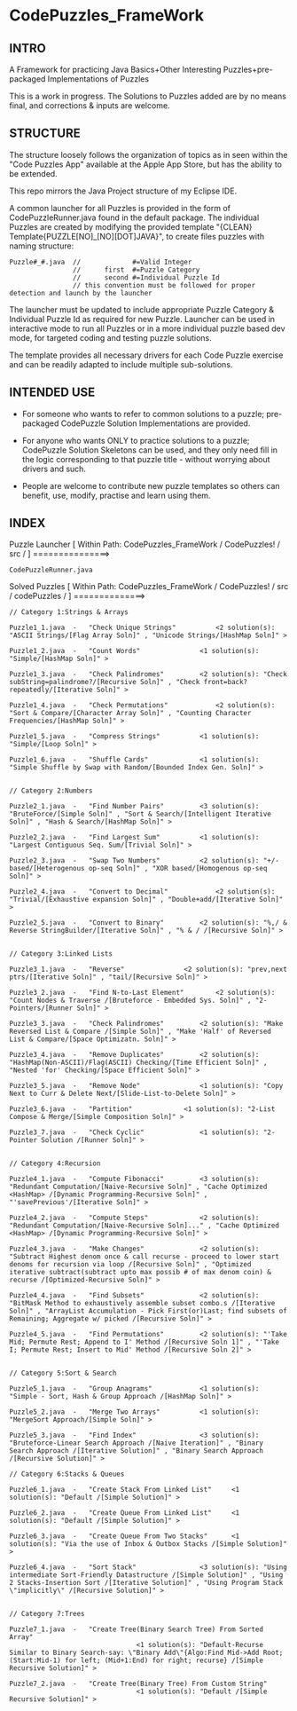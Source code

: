 CodePuzzles_FrameWork
=====================

INTRO
-----

A Framework for practicing Java Basics+Other Interesting Puzzles+pre-packaged Implementations of Puzzles

This is a work in progress. The Solutions to Puzzles added are by no means final, and corrections & inputs are welcome.

STRUCTURE
---------

The structure loosely follows the organization of topics as in seen within the "Code Puzzles App" available at the Apple 
App Store, but has the ability to be extended.

This repo mirrors the Java Project structure of my Eclipse IDE.

A common launcher for all Puzzles is provided in the form of CodePuzzleRunner.java found in the default package. 
The individual Puzzles are created by modifying the provided template "{CLEAN} Template{PUZZLE[NO]_[NO][DOT]JAVA}",
to create files puzzles with naming structure: 

    Puzzle#_#.java  //             #=Valid Integer 
                    //      first  #=Puzzle Category  
                    //      second #=Individual Puzzle Id
                    // this convention must be followed for proper detection and launch by the launcher
                    
The launcher must be updated to include appropriate Puzzle Category & Individual Puzzle Id as required for new Puzzle.
Launcher can be used in interactive mode to run all Puzzles or in a more individual puzzle based dev mode, for targeted
coding and testing puzzle solutions.

The template provides all necessary drivers for each Code Puzzle exercise and can be readily adapted to include multiple
sub-solutions.

INTENDED USE
------------

* For someone who wants to refer to common solutions to a puzzle; pre-packaged CodePuzzle Solution Implementations are 
provided.

* For anyone who wants ONLY to practice solutions to a puzzle; CodePuzzle Solution Skeletons can be used, and they only
need fill in the logic corresponding to that puzzle title - without worrying about drivers and such.

* People are welcome to contribute new puzzle templates so others can benefit, use, modify, practise and learn using them.

INDEX
-----


Puzzle Launcher	[ Within Path: CodePuzzles_FrameWork / CodePuzzles! / src / ]			===============>
```
CodePuzzleRunner.java

```
Solved Puzzles 	[ Within Path: CodePuzzles_FrameWork / CodePuzzles! / src / codePuzzles / ] 	==============>

```
// Category 1:Strings & Arrays

Puzzle1_1.java	-	"Check Unique Strings"			<2 solution(s): "ASCII Strings/[Flag Array Soln]" , "Unicode Strings/[HashMap Soln]" >

Puzzle1_2.java	-	"Count Words"				<1 solution(s): "Simple/[HashMap Soln]" >

Puzzle1_3.java	-	"Check Palindromes"			<2 solution(s): "Check subString=palindrome?/[Recursive Soln]" , "Check front=back? repeatedly/[Iterative Soln]" >

Puzzle1_4.java	-	"Check Permutations"			<2 solution(s): "Sort & Compare/[Character Array Soln]" , "Counting Character Frequencies/[HashMap Soln]" >

Puzzle1_5.java	-	"Compress Strings"			<1 solution(s): "Simple/[Loop Soln]" >

Puzzle1_6.java	-	"Shuffle Cards"				<1 solution(s): "Simple Shuffle by Swap with Random/[Bounded Index Gen. Soln]" >


// Category 2:Numbers

Puzzle2_1.java	-	"Find Number Pairs"			<3 solution(s): "BruteForce/[Simple Soln]" , "Sort & Search/[Intelligent Iterative Soln]" , "Hash & Search/[HashMap Soln]" >

Puzzle2_2.java	-	"Find Largest Sum"			<1 solution(s): "Largest Contiguous Seq. Sum/[Trivial Soln]" >		

Puzzle2_3.java	-	"Swap Two Numbers"			<2 solution(s): "+/- based/[Heterogenous op-seq Soln]" , "XOR based/[Homogenous op-seq Soln]" >

Puzzle2_4.java	-	"Convert to Decimal"			<2 solution(s): "Trivial/[Exhaustive expansion Soln]" , "Double+add/[Iterative Soln]" >

Puzzle2_5.java	-	"Convert to Binary"			<2 solution(s): "%,/ & Reverse StringBuilder/[Iterative Soln]" , "% & / /[Recursive Soln]" >


// Category 3:Linked Lists

Puzzle3_1.java	-	"Reverse"				<2 solution(s): "prev,next ptrs/[Iterative Soln]" , "tail/[Recursive Soln]" >

Puzzle3_2.java	-	"Find N-to-Last Element"		<2 solution(s): "Count Nodes & Traverse /[Bruteforce - Embedded Sys. Soln]" , "2-Pointers/[Runner Soln]" >

Puzzle3_3.java	-	"Check Palindromes"			<2 solution(s): "Make Reversed List & Compare /[Simple Soln]" , "Make 'Half' of Reversed List & Compare/[Space Optimizatn. Soln]" >

Puzzle3_4.java	-	"Remove Duplicates"			<2 solution(s): "HashMap(Non-ASCII)/Flag(ASCII) Checking/[Time Efficient Soln]" , "Nested 'for' Checking/[Space Efficient Soln]" >

Puzzle3_5.java	-	"Remove Node"				<1 solution(s): "Copy Next to Curr & Delete Next/[Slide-List-to-Delete Soln]" >

Puzzle3_6.java	-	"Partition"				<1 solution(s): "2-List Compose & Merge/[Simple Composition Soln]" >

Puzzle3_7.java	-	"Check Cyclic"				<1 solution(s): "2-Pointer Solution /[Runner Soln]" >


// Category 4:Recursion

Puzzle4_1.java	-	"Compute Fibonacci"			<3 solution(s): "Redundant Computation/[Naive-Recursive Soln]" , "Cache Optimized <HashMap> /[Dynamic Programming-Recursive Soln]" , "'savePrevious'/[Iterative Soln]" >				

Puzzle4_2.java	-	"Compute Steps"				<2 solution(s): "Redundant Computation/[Naive-Recursive Soln]..." , "Cache Optimized <HashMap> /[Dynamic Programming-Recursive Soln]" >

Puzzle4_3.java	-	"Make Changes"				<2 solution(s): "Subtract Highest denom once & call recurse - proceed to lower start denoms for recursion via loop /[Recursive Soln]" , "Optimized iterative subtract(subtract upto max possib # of max denom coin) & recurse /[Optimized-Recursive Soln]" >

Puzzle4_4.java	-	"Find Subsets"				<2 solution(s): "BitMask Method to exhaustively assemble subset combo.s /[Iterative Soln]" , "ArrayList Accumulation - Pick First(or)Last; find subsets of Remaining; Aggregate w/ picked /[Recursive Soln]" >

Puzzle4_5.java	-	"Find Permutations"			<2 solution(s): "'Take Mid; Permute Rest; Append to I' Method /[Recursive Soln 1]" , "'Take I; Permute Rest; Insert to Mid' Method /[Recursive Soln 2]" >


// Category 5:Sort & Search

Puzzle5_1.java	-	"Group Anagrams"			<1 solution(s): "Simple - Sort, Hash & Group Approach /[HashMap Soln]" >

Puzzle5_2.java	-	"Merge Two Arrays"			<1 solution(s): "MergeSort Approach/[Simple Soln]" >

Puzzle5_3.java	-	"Find Index"				<3 solution(s): "Bruteforce-Linear Search Approach /[Naive Iteration]" , "Binary Search Approach /[Iterative Solution]" , "Binary Search Approach /[Recursive Solution]" >

// Category 6:Stacks & Queues

Puzzle6_1.java	-	"Create Stack From Linked List"		<1 solution(s): "Default /[Simple Solution]" >

Puzzle6_2.java	-	"Create Queue From Linked List"		<1 solution(s): "Default /[Simple Solution]" >

Puzzle6_3.java	-	"Create Queue From Two Stacks"		<1 solution(s): "Via the use of Inbox & Outbox Stacks /[Simple Solution]" >

Puzzle6_4.java	-	"Sort Stack"				<3 solution(s): "Using intermediate Sort-Friendly Datastructure /[Simple Solution]" , "Using 2 Stacks-Insertion Sort /[Iterative Solution]" , "Using Program Stack \"implicitly\" /[Recursive Solution]" >


// Category 7:Trees

Puzzle7_1.java	-	"Create Tree(Binary Search Tree) From Sorted Array"			
								<1 solution(s): "Default-Recurse Similar to Binary Search-say: \"Binary Add\"{Algo:Find Mid->Add Root; (Start:Mid-1) for left; (Mid+1:End) for right; recurse} /[Simple Recursive Solution]" >
								
Puzzle7_2.java	-	"Create Tree(Binary Tree) From Custom String"
								<1 solution(s): "Default /[Simple Recursive Solution]" >																
```
